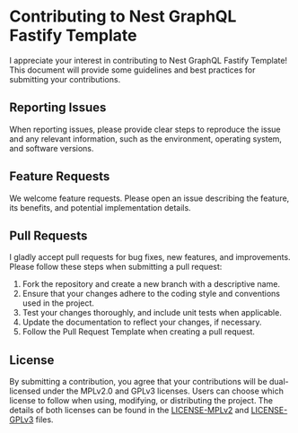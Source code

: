 # Contributing to Nest GraphQL Fastify Template

I appreciate your interest in contributing to Nest GraphQL Fastify Template! This document will provide some guidelines
and best practices for submitting your contributions.

## Reporting Issues

When reporting issues, please provide clear steps to reproduce the issue and any relevant information, such as the
environment, operating system, and software versions.

## Feature Requests

We welcome feature requests. Please open an issue describing the feature, its benefits, and potential implementation
details.

## Pull Requests

I gladly accept pull requests for bug fixes, new features, and improvements. Please follow these steps when submitting a
pull request:

1. Fork the repository and create a new branch with a descriptive name.
2. Ensure that your changes adhere to the coding style and conventions used in the project.
3. Test your changes thoroughly, and include unit tests when applicable.
4. Update the documentation to reflect your changes, if necessary.
5. Follow the Pull Request Template when creating a pull request.

## License

By submitting a contribution, you agree that your contributions will be dual-licensed under the MPLv2.0 and GPLv3
licenses. Users can choose which license to follow when using, modifying, or distributing the project. The details of
both licenses can be found in the [LICENSE-MPLv2](LICENSE-MPLv2) and [LICENSE-GPLv3](LICENSE-GPLv3) files.

